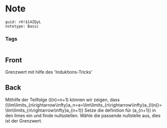 # Note
```
guid: rH!$14ZQyL
notetype: Basic
```

### Tags
```
```

## Front
Grenzwert mit hilfe des 'Induktions-Tricks'

## Back
Mithilfe der Teilfolge \(l(n)=n+1\) können wir zeigen, dass \(\lim\limits_{n\rightarrow\infty}a_n=a=\lim\limits_{n\rightarrow\infty}a_{l(n)}=\lim\limits_{n\rightarrow\infty}a_{n+1}\)
Setze die definition für \(a_{n+1}\) in den limes ein und finde nullsstellen.
Wähle die passende nullstelle aus, dies ist der Grenzwert.
